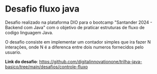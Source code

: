 # Desafio fluxo java
Desafio realizado na plataforma DIO para o bootcamp "Santander 2024 - Backend com Java" com o objetivo de praticar estruturas de fluxo de codigo linguagem Java.

O desafio consiste em implementar um contador simples que ira fazer N interações, onde N é a diferenca entre dois numeros fornecidos pelo usuario.


**Link do desafio**: https://github.com/digitalinnovationone/trilha-java-basico/tree/main/desafios/controle-fluxo

